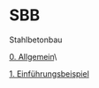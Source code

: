 # SBB
Stahlbetonbau 

[0. Allgemein](https://aiztok.github.io/SBB/000_Allgemein.html)\

[1. Einführungsbeispiel](https://aiztok.github.io/SBB/001_Einführungsbeispiel.html)

